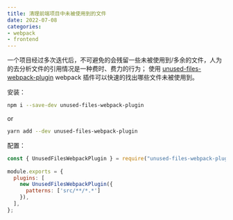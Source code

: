 ```yaml
---
title: 清理前端项目中未被使用到的文件
date: 2022-07-08
categories:
- webpack
- frontend
---
```


一个项目经过多次迭代后，不可避免的会残留一些未被使用到/多余的文件，人为的去分析文件的引用情况是一种费时、费力的行为；
使用 [unused-files-webpack-plugin](https://www.npmjs.com/package/unused-files-webpack-plugin) webpack 插件可以快速的找出哪些文件未被使用到。

安装：

```bash
npm i --save-dev unused-files-webpack-plugin
```

or 

```bash
yarn add --dev unused-files-webpack-plugin
```

配置：

```js
const { UnusedFilesWebpackPlugin } = require("unused-files-webpack-plugin");
 
module.exports = {
  plugins: [
    new UnusedFilesWebpackPlugin({
      patterns: ['src/**/*.*']
    }),
  ],
};
```
